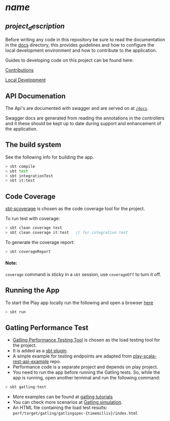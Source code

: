 # $name$

## $project_description$

Before writing any code in this repository be sure to read the documentation in the [docs](./doc) directory, this
provides guidelines and how to configure the local development environment and how to contribute to the application.

Guides to developing code on this project can be found here:

[Contributions](./doc/contribution.md)

[Local Development](./doc/localDevelopment.md)

## API Documenation

The Api's are documented with swagger and are served on at [`/docs`](http://localhost:9000/docs/).

Swagger docs are generated from reading the annotations in the controllers and it these should be kept up to date during
support and enhancement of the application.

## The build system

See the following info for building the app.

```bash
> sbt compile
> sbt test
> sbt integrationTest
> sbt it:test
```

## Code Coverage

[sbt-scoverage](https://github.com/scoverage/sbt-scoverage) is chosen as the code coverage tool for the project.

To run test with coverage:
```scala
> sbt clean coverage test
> sbt clean coverage it:test   // for integration test
```

To generate the coverage report:
```scala
> sbt coverageReport
```

#### Note:

`coverage` command is sticky in a `sbt` session, use `coverageOff` to turn it off.

## Running the App

To start the Play app locally run the following and open a browser [here](http://localhost:9000)

```bash
> sbt run
```

## Gatling Performance Test

- [Gatling Performance Testing Tool](http://gatling.io/) is chosen as the load testing tool for the project.
- It is added as a [sbt plugin](http://gatling.io/docs/current/extensions/sbt_plugin/).
- A simple example for testing endpoints are adapted from
  [play-scala-rest-api-example](https://github.com/playframework/play-scala-rest-api-example) repo.
- Performance code is a separate project and depends on play project.
- You need to run the app before running the Gatling tests. So, while the app is running, open another terminal and run
  the following command:
```scala
> sbt gatling:test
```
- More examples can be found at [gatling tutorials](http://gatling.io/docs/current/advanced_tutorial/#advanced-tutorial)
- You can check more scenarios at
  [Gatling simulation](http://gatling.io/docs/2.2.2/general/simulation_structure.html#simulation-structure).
- An HTML file containing the load test results: `perf/target/gatling/gatlingspec-{timemillis}/index.html`
